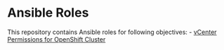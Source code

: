 # Ansible Roles

This repository contains Ansible roles for following objectives:
    - [vCenter Permissions for OpenShift Cluster](./vcenter_permissions)
